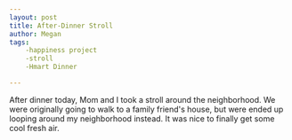 ```yaml
---
layout: post
title: After-Dinner Stroll
author: Megan
tags:
    -happiness project
    -stroll
    -Hmart Dinner

---
```

After dinner today, Mom and I took a stroll around the neighborhood. We were originally going to walk to a family friend's house, but were ended up looping around my neighborhood instead. It was nice to finally get some cool fresh air.